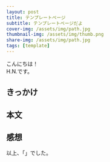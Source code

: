 ```yaml
---
layout: post
title: テンプレートページ
subtitle: テンプレートページだよ
cover-img: /assets/img/path.jpg
thumbnail-img: /assets/img/thumb.png
share-img: /assets/img/path.jpg
tags: [template]
---
```


こんにちは！  
H.N.です。



## きっかけ



## 本文



## 感想


以上、「」でした。
